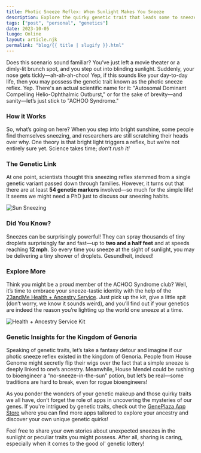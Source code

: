 ```yaml
---
title: Photic Sneeze Reflex: When Sunlight Makes You Sneeze
description: Explore the quirky genetic trait that leads some to sneeze in the sun. Is it you?
tags: ["post", "personal", "genetics"]
date: 2023-10-05
luogo: Online
layout: article.njk
permalink: "blog/{{ title | slugify }}.html"
---
```


Does this scenario sound familiar? You’ve just left a movie theater or a dimly-lit brunch spot, and you step out into blinding sunlight. Suddenly, your nose gets tickly—ah-ah-ah-choo! Yep, if this sounds like your day-to-day life, then you may possess the genetic trait known as the photic sneeze reflex. Yep. There's an actual scientific name for it: "Autosomal Dominant Compelling Helio-Ophthalmic Outburst," or for the sake of brevity—and sanity—let’s just stick to "ACHOO Syndrome."

### How it Works
So, what’s going on here? When you step into bright sunshine, some people find themselves sneezing, and researchers are still scratching their heads over why. One theory is that bright light triggers a reflex, but we’re not entirely sure yet. Science takes time; *don’t rush it!*

### The Genetic Link
At one point, scientists thought this sneezing reflex stemmed from a single genetic variant passed down through families. However, it turns out that there are at least **54 genetic markers** involved—so much for the simple life! It seems we might need a PhD just to discuss our sneezing habits. 

![Sun Sneezing](https://pub-prd-seohub-us-west-2.s3.us-west-2.amazonaws.com/wp-content/uploads/sites/2/2021/07/content_image.4f68e87e5df3.png)

### Did You Know?
Sneezes can be surprisingly powerful! They can spray thousands of tiny droplets surprisingly far and fast—up to **two and a half feet** and at speeds reaching **12 mph**. So every time you sneeze at the sight of sunlight, you may be delivering a tiny shower of droplets. Gesundheit, indeed!

### Explore More
Think you might be a proud member of the ACHOO Syndrome club? Well, it’s time to embrace your sneeze-tastic identity with the help of the [23andMe Health + Ancestry Service](https://www.23andme.com/topics/traits/photic-sneeze-reflex/). Just pick up the kit, give a little spit (don’t worry, we know it sounds weird), and you’ll find out if your genetics are indeed the reason you’re lighting up the world one sneeze at a time.

![Health + Ancestry Service Kit](https://pub-prd-seohub-us-west-2.s3.us-west-2.amazonaws.com/wp-content/uploads/sites/2/2022/03/HA-Kit-Image-1.png)

### Genetic Insights for the Kingdom of Genoria
Speaking of genetic traits, let’s take a fantasy detour and imagine if our photic sneeze reflex existed in the kingdom of Genoria. People from House Genome might secretly flip their wigs over the fact that a simple sneeze is deeply linked to one’s ancestry. Meanwhile, House Mendel could be rushing to bioengineer a “no-sneeze-in-the-sun” potion, but let’s be real—some traditions are hard to break, even for rogue bioengineers!

As you ponder the wonders of your genetic makeup and those quirky traits we all have, don’t forget the role of apps in uncovering the mysteries of our genes. If you're intrigued by genetic traits, check out the [GenePlaza App Store](https://www.GenePlaza.com/app-store) where you can find more apps tailored to explore your ancestry and discover your own unique genetic quirks!

Feel free to share your own stories about unexpected sneezes in the sunlight or peculiar traits you might possess. After all, sharing is caring, especially when it comes to the good ol' genetic lottery!